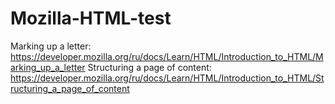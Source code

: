 # Mozilla-HTML-test
Marking up a letter: https://developer.mozilla.org/ru/docs/Learn/HTML/Introduction_to_HTML/Marking_up_a_letter
Structuring a page of content: https://developer.mozilla.org/ru/docs/Learn/HTML/Introduction_to_HTML/Structuring_a_page_of_content
